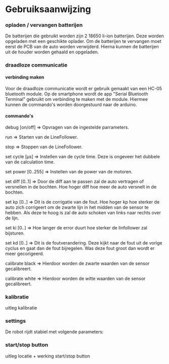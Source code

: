 # Gebruiksaanwijzing

### opladen / vervangen batterijen
De batterijen die gebruikt worden zijn 2 18650 li-ion batterijen. Deze worden opgeladen met een geschikte oplader. Om de batterijen te vervangen moet eerst de PCB van de auto worden verwijderd. Hierna kunnen de batterijen uit de houder worden gehaald en opgeladen. 

### draadloze communicatie
#### verbinding maken
Voor de draadloze communicatie wordt er gebruik gemaakt van een HC-05 bluetooth module. Op de smartphone wordt de app "Serial Bluetooth Terminal" gebruikt om verbinding te maken met de module. Hiermee kunnen de commando's worden doorgestuurd naar de arduino. 

#### commando's
debug [on/off] => Opvragen van de ingestelde parrameters. 

run  => Starten van de LineFollower. 

stop => Stoppen van de LineFollower.  

set cycle [µs]  => Instellen van de cycle time. Deze is ongeveer het dubbele van de calculation time.

set power [0..255]  => Instellen van de power van de motoren. 

set diff [0..1]  => Door de diff aan te passen zal de auto vertragen of versnellen in de bochten. Hoe hoger diff hoe meer de auto versnelt in de bochten.

set kp [0..] => Dit is de corrigatie van de fout. Hoe hoger kp hoe sterker de auto zich corrigeert om de zwarte lijn in het midden van de sensor te hebben. Als deze te hoog is zal de auto schoken van links naar rechts over de lijn.

set ki [0..] => Hoe langer de error duurt hoe sterker de linfollower zal bijsturen. 

set kd [0..] => Dit is de foutverandering. Deze kijkt naar de fout uit de vorige cyclus en gaat dan de fout bijregelen. Was deze fout groot dan wordt er meer gecorigeerd.

calibrate black => Hierdoor worden de zwarte waarden van de sensor gecalibreert.  

calibrate white => Hierdoor worden de witte waarden van de sensor gecalibreert. 

### kalibratie
uitleg kalibratie  

### settings
De robot rijdt stabiel met volgende parameters:  

### start/stop button
uitleg locatie + werking start/stop button
